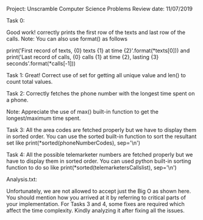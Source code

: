 Project: Unscramble Computer Science Problems
Review date: 11/07/2019

Task 0:

Good work! correctly prints the first row of the texts and last row of the calls.
Note:
You can also use format() as follows

print('First record of texts, {0} texts {1} at time {2}'.format(*texts[0])) and
print('Last record of calls, {0} calls {1} at time {2}, lasting {3} seconds'.format(*calls[-1]))

Task 1:
Great! Correct use of set for getting all unique value and len() to count total values.

Task 2:
Correctly fetches the phone number with the longest time spent on a phone.

Note:
Appreciate the use of max() built-in function to get the longest/maximum time spent.

Task 3:
All the area codes are fetched properly but we have to display them in sorted order.
You can use the sorted built-in function to sort the resultant set like print(\*sorted(phoneNumberCodes), sep='\n')

Task 4:
All the possible telemarketer numbers are fetched properly but we have to display them in sorted order.
You can used python built-in sorting function to do so like print(\*sorted(telemarketersCallslist), sep='\n')

Analysis.txt:

Unfortunately, we are not allowed to accept just the Big O as shown here. You should mention how you arrived at it by referring to critical parts of your implementation.
For Tasks 3 and 4, some fixes are required which affect the time complexity. Kindly analyzing it after fixing all the issues.
